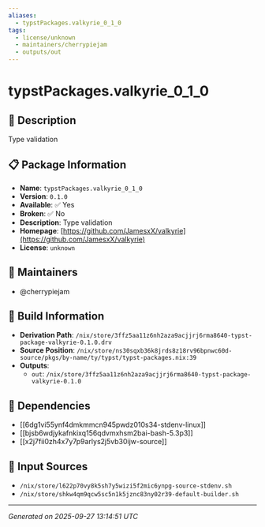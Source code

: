 ```yaml
---
aliases:
  - typstPackages.valkyrie_0_1_0
tags:
  - license/unknown
  - maintainers/cherrypiejam
  - outputs/out
---
```


# typstPackages.valkyrie_0_1_0

## 📝 Description

Type validation

## 📋 Package Information

- **Name**: `typstPackages.valkyrie_0_1_0`
- **Version**: `0.1.0`
- **Available**: ✅ Yes
- **Broken**: ✅ No
- **Description**: Type validation
- **Homepage**: [https://github.com/JamesxX/valkyrie](https://github.com/JamesxX/valkyrie)
- **License**: `unknown`
## 👥 Maintainers

- @cherrypiejam


## 🔧 Build Information

- **Derivation Path**: `/nix/store/3ffz5aa11z6nh2aza9acjjrj6rma8640-typst-package-valkyrie-0.1.0.drv`
- **Source Position**: `/nix/store/ns30sqxb36k8jrds8z18rv96bpnwc60d-source/pkgs/by-name/ty/typst/typst-packages.nix:39`
- **Outputs**:
  - `out`:  `/nix/store/3ffz5aa11z6nh2aza9acjjrj6rma8640-typst-package-valkyrie-0.1.0`

## 🔗 Dependencies

- [[6dg1vi55ynf4dmkmmcn945pwdz010s34-stdenv-linux]]
- [[bjsb6wdjykafnkixq156qdvmxhsm2bai-bash-5.3p3]]
- [[x2j7fii0zh4x7y7p9arlys2j5vb30ijw-source]]

## 📁 Input Sources

- `/nix/store/l622p70vy8k5sh7y5wizi5f2mic6ynpg-source-stdenv.sh`
- `/nix/store/shkw4qm9qcw5sc5n1k5jznc83ny02r39-default-builder.sh`

---
*Generated on 2025-09-27 13:14:51 UTC*
